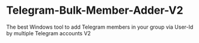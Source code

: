 # Telegram-Bulk-Member-Adder-V2
The best Windows tool to add Telegram members in your group via User-Id by multiple Telegram accounts V2
